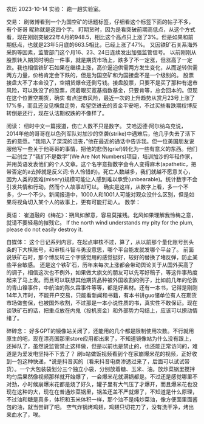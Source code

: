 农历 2023-10-14
实验：
跑一趟实验室。

交易：
刷微博看到一个为国空矿的话题标签，仔细看这个标签下面的帖子不多，有个哥哥 昵称就是这四个字。
盯期货时，因为是看突破前期高低点，从这个方式看，现在刚刚突破22年4月的948.5，相比这个高点只上涨了3%。但是如果和前期低点，也就是23年5月底的663.5相比，已经上涨了47%。
又因铁矿石关系海外采购等因素，监管部门这个月16、23、24日连续发出加强监管信号。
以前刚刚从股票转入期货时明白一件事，就是期货市场上，跌多了不一定涨，但涨高了一定跌。我也相信铁矿石如果在继续上涨，高价逼迫供需两方发生变化，从而逆转供需两方力量，价格肯定会下跌的，但是为国空矿和为国接盘不是一个级别的。
股票接盘大不了本金没了，空期货爆仓还倒亏钱。接盘股票，只要不是买了那种有退市风险，可以跌没了的股票，闭着眼买宽基指数基金，只要肯等，总会回本的。但现在这个位置空期货，确实 有点逆市风险，最近一次的上升趋势从赏月23号上涨了17%多，而且还没见横盘走势，希望空进去的资金平安吧，不过买些看跌期权博反转倒是还行，现在认沽期权跌的不像样了。

阅读：
纽时中文一篇报道，伤亡人数不只是数字。
艾哈迈德·阿尔纳乌克说，2014年他的哥哥在以色列军队对加沙的空袭(strike)中遇难后，他几乎失去了活下去的意愿。“我陷入了深深的沮丧，”他在最近的通话中告诉我。但一位美国朋友说服他写一些关于他哥哥的事情，把他的悲伤(grief)转化为一些有意义的东西。他们一起创立了“我们不是数字”(We Are Not Numbers)项目，培训加沙的年轻作家，并用英语发表他们的个人文章。这个名字意指数字会令人变得麻木(apathetic，把带否定的a去掉就是反义词:令人怜惜的)。死亡人数越多，我们就越不愿意关心，因为人类的苦难(misery)规模可能让人感到难以承受(unbearable)。统计数字不会引发共情和行动。然而个人故事却可以。
确实是这样，从数字上看，多一个不多，少一个不少。新闻报道中，1000人和1001人可能对观众没什么区别，但是如果将视角切入某个人的故事上，更有可能打动人。
数学：

英语：
崔道融的《梅花》：朔风如解意，容易莫摧残。北风如果理解我怜梅之意，就请不要轻易的摧残它。
If the north wind understands my pity for the plum, please do not easily destroy it.

自媒体：
这个日记系列内容，在起点审核不过，算了，从以前那个量化账号到头条的下大棋账号，和审核斗智斗勇没意思，哪个平台能发就发哪个平台了。
前面说铁矿石时，那个博反转三个字感觉用的感觉挺好，较好的替换了堵反弹，防止某些平台敏感。
还是这个铁矿石，历年来每次上涨都会带动舆论关于从国外买高了的调子，相信这次也不例外，如果做大旗文的朋友可以先写好稿子，等这件事热度起来了马上发。而且可以联想其他期货品种被外国收割的例子，比如前几年的伦敦的青山镍事件，中航油的陈久霖事件等等，都是好素材。还有一本书，记得是刚刚14年入市时，不能开户交易，只能看新闻和书籍，有本书讲guo储单位有人在期货市场做套保，也被国外收割，不过那是一本小说性质的书，真实性不敢保证。现在谈铁矿石的话，把重点放在内鬼（投机资金）和外部势力勾结上，应该可以撩动情绪了。

碎碎念：
好多GPT的镜像站关闭了，还能用的几个都是限制使用次数。不行就用原生的吧，现在漂亮国那里store应用都出来了，不知道镜像站为什么没有跟上，还掉队了，虽然说监管禁止这样做，但是以前也是禁止的，也还能正常访问的，难道是为爱发电坚持不下去了？
刷b站做饭视频看到个在家崩爆米花的视频，正好收到一包这种快递，*说是抖音买的（看来抖音电商渗透过来了，后面可以试试带货）。一个大包装袋划分三个独立小袋，分别放着糖、玉米、油。放炒菜锅里搅拌均匀后果然像视频那样就开始爆了，一会爆米花就满锅都是。不过还是感觉哪里不对劲，小时候崩爆米花都是烧了好久，罐子里有大气压了才爆开，而且爆米花也没现在这种的大，现在在普通炒菜锅里，锅盖还盖不严就爆了，不知道是什么原理，不过油和糖是真多，体积和玉米体积一样，那个油不是纯炒菜油，像方便面里面酱包的油，就当尝鲜了吧。
空气炸锅烤鸡翅，鸡翅只切花刀了，没有洗干净，烤出来血水了，唉。
